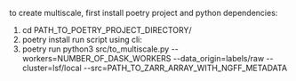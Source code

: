 to create multiscale, first install poetry project and python dependencies: 
1. cd PATH_TO_POETRY_PROJECT_DIRECTORY/
2. poetry install
run script using cli:
3. poetry run python3 src/to_multiscale.py  --workers=NUMBER_OF_DASK_WORKERS --data_origin=labels/raw --cluster=lsf/local --src=PATH_TO_ZARR_ARRAY_WITH_NGFF_METADATA
